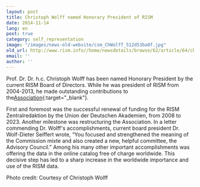```yaml
---
layout: post
title: Christoph Wolff named Honorary President of RISM
date: 2014-11-14
lang: en
post: true
category: self_representation
image: "/images/news-old-website/csm_ChWolff_512d53ba0f.jpg"
old_url: http://www.rism.info//home/newsdetails/browse/62/article/64/christoph-wolff-named-honorary-president-of-rism.html
email: ''
author: ''
---
```


Prof. Dr. Dr. h.c. Christoph Wolff has been named Honorary President by the current RISM Board of Directors. While he was president of RISM from 2004-2013, he made outstanding contributions to the[Association](http://www.rism.info/en/organization/the-association.html){:target="_blank"}.

First and foremost was the successful renewal of funding for the RISM Zentralredaktion by the Union der Deutschen Akademien, from 2008 to 2023. Another milestone was restructuring the Association. In a letter commending Dr. Wolff's accomplishments, current board president Dr. Wolf-Dieter Seiffert wrote, “You focused and strengthened the meaning of the Commission mixte and also created a new, helpful committee, the Advisory Council.” Among his many other important accomplishments was offering the data in the online catalog free of charge worldwide. This decisive step has led to a sharp increase in the worldwide importance and use of the RISM data.


Photo credit: Courtesy of Christoph Wolff
